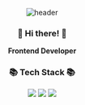 <div align="center">

![header](https://capsule-render.vercel.app/api?type=waving&color=gradient&customColorList=18&fontColor=fff&height=200&section=header&text=Welcome!%20I'm%20Yeonseo👋&fontSize=30)

<h3>👋 Hi there! 👋</h3>

<p>
  <b>Frontend Developer</b>
</p>

<h3>📚 Tech Stack 📚</h3>

<img src="https://img.shields.io/badge/React-40AEF0?style=flat&logo=react&logoColor=white">
<img src="https://img.shields.io/badge/Typescript-3178C6?style=flat&logo=typescript&logoColor=white">
<img src="https://img.shields.io/badge/Javascript-F7901E?style=flat&logo=javascript&logoColor=white">

</div>  



